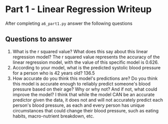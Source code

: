 # Part 1 - Linear Regression Writeup

After completing `a6_part1.py` answer the following questions

## Questions to answer

1. What is the r squared value?  What does this say about this linear regression model?
The r squared value represents the accuracy of the linear regression model, with the value of this specific model is 0.626.
2. According to your model, what is the predicted systolic blood pressure for a person who is 42 years old?
136.5
3. How accurate do you think this model's predictions are?  Do you think this model is accurate enough to reliably predict someone's blood pressure based on their age?  Why or why not?  And if not, what could improve the model?
I think that while the model CAN be an accurate predictor given the data, it does not and will not accurately predict each person's blood pressure, as each and every person has unique circumstances that could change their blood pressure, such as eating habits, macro-nutrient breakdown, etc.